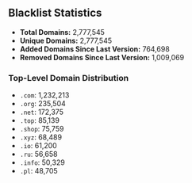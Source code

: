 ## Blacklist Statistics

- **Total Domains:** 2,777,545
- **Unique Domains:** 2,777,545
- **Added Domains Since Last Version:** 764,698
- **Removed Domains Since Last Version:** 1,009,069

### Top-Level Domain Distribution

-  `.com`: 1,232,213
-  `.org`: 235,504
-  `.net`: 172,375
-  `.top`: 85,139
-  `.shop`: 75,759
-  `.xyz`: 68,489
-  `.io`: 61,200
-  `.ru`: 56,658
-  `.info`: 50,329
-  `.pl`: 48,705
